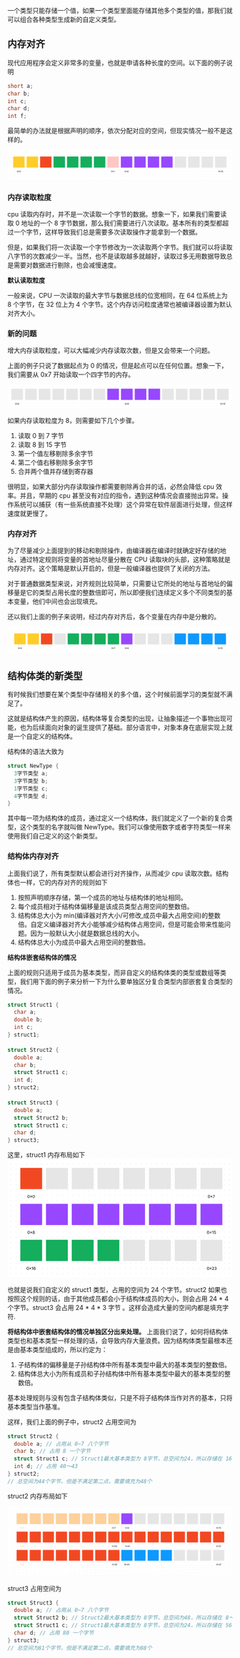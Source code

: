 一个类型只能存储一个值，如果一个类型里面能存储其他多个类型的值，那我们就可以组合各种类型生成新的自定义类型。

## 内存对齐

现代应用程序会定义非常多的变量，也就是申请各种长度的空间。以下面的例子说明

```c
short a;
char b;
int c;
char d;
int f;
```

最简单的办法就是根据声明的顺序，依次分配对应的空间，但现实情况一般不是这样的。

![变量声明](./assets/align1.png)

### 内存读取粒度

cpu 读取内存时，并不是一次读取一个字节的数据。想象一下，如果我们需要读取 0 地址的一个 8 字节数据，那么我们需要进行八次读取。基本所有的类型都超过一个字节，这样导致我们总是需要多次读取操作才能拿到一个数据。

但是，如果我们将一次读取一个字节修改为一次读取两个字节。我们就可以将读取八字节的次数减少一半。当然，也不是读取越多就越好，读取过多无用数据导致总是需要对数据进行剔除，也会减慢速度。

**默认读取粒度**

一般来说，CPU 一次读取的最大字节与数据总线的位宽相同，在 64 位系统上为 8 个字节，在 32 位上为 4 个字节。这个内存访问粒度通常也被编译器设置为默认对齐大小。

### 新的问题

增大内存读取粒度，可以大幅减少内存读取次数，但是又会带来一个问题。

上面的例子只说了数据起点为 0 的情况，但是起点可以在任何位置。想象一下，我们需要从 0x7 开始读取一个四字节的内存。

![未对齐内存](./assets/align-shift.png)

如果内存读取粒度为 8，则需要如下几个步骤。

1. 读取 0 到 7 字节
2. 读取 8 到 15 字节
3. 第一个值左移剔除多余字节
4. 第二个值右移剔除多余字节
5. 合并两个值并存储到寄存器

很明显，如果大部分内存读取操作都需要剔除再合并的话，必然会降低 cpu 效率。并且，早期的 cpu 甚至没有对应的指令，遇到这种情况会直接抛出异常。操作系统可以捕获（有一些系统直接不处理）这个异常在软件层面进行处理，但这样速度就更慢了。

### 内存对齐

为了尽量减少上面提到的移动和剔除操作，由编译器在编译时就确定好存储的地址，通过特定规则将变量的首地址尽量分散在 CPU 读取块的头部，这种策略就是内存对齐。这个策略是默认开启的，但是一般编译器也提供了关闭的方法。

对于普通数据类型来说，对齐规则比较简单，只需要让它所处的地址与首地址的偏移量是它的类型占用长度的整数倍即可，所以即便我们连续定义多个不同类型的基本变量，他们中间也会出现填充。

还以我们上面的例子来说明，经过内存对齐后，各个变量在内存中是分散的。

![变量对齐](./assets/align2.png)

## 结构体类的新类型

有时候我们想要在某个类型中存储相关的多个值，这个时候前面学习的类型就不满足了。

这就是结构体产生的原因，结构体等复合类型的出现，让抽象描述一个事物出现可能，也为后续面向对象的诞生提供了基础。部分语言中，对象本身在底层实现上就是一个自定义的结构体。

结构体的语法大致为

```c
struct NewType {
  3字节类型 a;
  3字节类型 b;
  1字节类型 c;
  4字节类型 d;
}
```

其中每一项为结构体的成员，通过定义一个结构体，我们就定义了一个新的复合类型，这个类型的名字就叫做 NewType。我们可以像使用数字或者字符类型一样来使用我们自己定义的这个新类型。

### 结构体内存对齐

上面我们说了，所有类型默认都会进行对齐操作，从而减少 cpu 读取次数。结构体也一样，它的内存对齐的规则如下

1. 按照声明顺序存储，第一个成员的地址与结构体的地址相同。
2. 每个成员相对于结构体偏移量是该成员类型占用空间的整数倍。
3. 结构体总大小为 min(编译器对齐大小/可修改,成员中最大占用空间)的整数倍。自定义编译器对齐大小能够减少结构体占用空间，但是可能会带来性能问题。因为一般默认大小就是数据总线的大小。
4. 结构体总大小为成员中最大占用空间的整数倍。

**结构体嵌套结构体的情况**

上面的规则只适用于成员为基本类型，而非自定义的结构体类的类型或数组等类型，我们用下面的例子来分析一下为什么要单独区分复合类型内部嵌套复合类型的情况。

```c
struct Struct1 {
  char a;
  double b;
  int c;
} struct1;

struct Struct2 {
  double a;
  char b;
  struct Struct1 c;
  int d;
} struct2;

struct Struct3 {
  double a;
  struct Struct2 b;
  struct Struct1 c;
  char d;
} struct3;
```

这里，struct1 内存布局如下
![结构体1](./assets/struct1.png)

也就是说我们自定义的 struct1 类型，占用的空间为 24 个字节。struct2 如果也按照这个规则的话，由于其他成员都会小于结构体成员的大小，则会占用 24 \* 4 个字节。struct3 会占用 24 \* 4 \* 3 字节 。这样会造成大量的空间内都是填充字符.

**将结构体中嵌套结构体的情况单独区分出来处理。**
上面我们说了，如何将结构体类型也和基本类型一样处理的话，会导致内存大量浪费。因为结构体类型最根本还是由基本类型组成的，所以约定为：

1. 子结构体的偏移量是子孙结构体中所有基本类型中最大的基本类型的整数倍。
2. 结构体总大小为所有成员和子孙结构体中所有基本类型中最大的基本类型的整数倍。

基本处理规则与没有包含子结构体类似，只是不将子结构体当作对齐的基本，只将基本类型当作基准。

这样，我们上面的例子中，struct2 占用空间为

```c
struct Struct2 {
  double a; // 占用从 0~7 八个字节
  char b; // 占用 8 一个字节
  struct Struct1 c; // Struct1最大基本类型为 8字节，总空间为24，所以存储在 16～39
  int d; // 占用 40～43
} struct2;
// 总空间为44个字节，但是不满足第二点，需要填充为48个
```

struct2 内存布局如下

![结构体2](./assets/struct2.png)

struct3 占用空间为

```c
struct Struct3 {
  double a; // 占用从 0~7 八个字节
  struct Struct2 b; // Struct2最大基本类型为 8字节，总空间为48，所以存储在 8～55
  struct Struct1 c; // Struct1最大基本类型为 8字节，总空间为24，所以存储在 56～79
  char d; // 占用 80 一个字节
} struct3;
// 总空间为81个字节，但是不满足第二点，需要填充为88个
```
